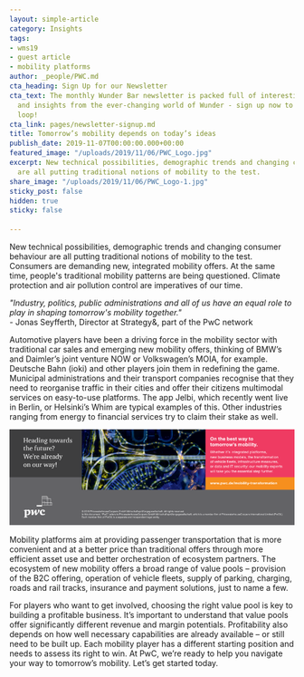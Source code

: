 ```yaml
---
layout: simple-article
category: Insights
tags:
- wms19
- guest article
- mobility platforms
author: _people/PWC.md
cta_heading: Sign Up for our Newsletter
cta_text: The monthly Wunder Bar newsletter is packed full of interesting news, updates
  and insights from the ever-changing world of Wunder - sign up now to stay in the
  loop!
cta_link: pages/newsletter-signup.md
title: Tomorrow’s mobility depends on today’s ideas
publish_date: 2019-11-07T00:00:00.000+00:00
featured_image: "/uploads/2019/11/06/PWC_Logo.jpg"
excerpt: New technical possibilities, demographic trends and changing consumer behaviour
  are all putting traditional notions of mobility to the test.
share_image: "/uploads/2019/11/06/PWC_Logo-1.jpg"
sticky_post: false
hidden: true
sticky: false

---
```

New technical possibilities, demographic trends and changing consumer behaviour are all putting traditional notions of mobility to the test. Consumers are demanding new, integrated mobility offers. At the same time, people's traditional mobility patterns are being questioned. Climate protection and air pollution control are imperatives of our time.

_"Industry, politics, public administrations and all of us have an equal role to play in shaping tomorrow's mobility together."  
\-_ Jonas Seyfferth, Director at Strategy&, part of the PwC network

Automotive players have been a driving force in the mobility sector with traditional car sales and emerging new mobility offers, thinking of BMW’s and Daimler’s joint venture NOW or Volkswagen’s MOIA, for example. Deutsche Bahn (ioki) and other players join them in redefining the game. Municipal administrations and their transport companies recognise that they need to reorganise traffic in their cities and offer their citizens multimodal services on easy-to-use platforms. The app Jelbi, which recently went live in Berlin, or Helsinki’s Whim are typical examples of this. Other industries ranging from energy to financial services try to claim their stake as well.

![](/uploads/2019/10/17/PWCimage1-1.png)

Mobility platforms aim at providing passenger transportation that is more convenient and at a better price than traditional offers through more efficient asset use and better orchestration of ecosystem partners. The ecosystem of new mobility offers a broad range of value pools – provision of the B2C offering, operation of vehicle fleets, supply of parking, charging, roads and rail tracks, insurance and payment solutions, just to name a few.

For players who want to get involved, choosing the right value pool is key to building a profitable business. It’s important to understand that value pools offer significantly different revenue and margin potentials. Profitability also depends on how well necessary capabilities are already available – or still need to be built up. Each mobility player has a different starting position and needs to assess its right to win. At PwC, we’re ready to help you navigate your way to tomorrow’s mobility. Let’s get started today.